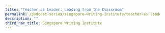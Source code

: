 ```yaml
---
title: "Teacher as Leader: Leading from the Classroom"
permalink: /podcast-series/singapore-writing-institute/teacher-as-leader-leading-from-the-classroom/
description: ""
third_nav_title: Singapore Writing Institute
---
```

